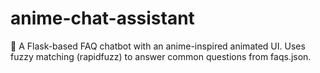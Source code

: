 # anime-chat-assistant
🌸 A Flask-based FAQ chatbot with an anime-inspired animated UI. Uses fuzzy matching (rapidfuzz) to answer common questions from faqs.json.
